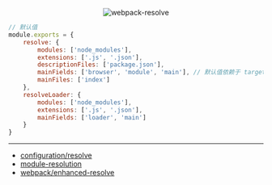 <p align="center"><img src="http://ocv7sq6bh.bkt.clouddn.com/webpack-resolve.svg" alt="webpack-resolve"></p>

```js
// 默认值
module.exports = {
    resolve: {
        modules: ['node_modules'],
        extensions: ['.js', '.json'],
        descriptionFiles: ['package.json'],
        mainFields: ['browser', 'module', 'main'], // 默认值依赖于 target
        mainFiles: ['index']
    },
    resolveLoader: {
        modules: ['node_modules'],
        extensions: ['.js', '.json'],
        mainFields: ['loader', 'main']
    }
}
```

---

- [configuration/resolve](https://webpack.js.org/configuration/resolve/)
- [module-resolution](https://webpack.js.org/concepts/module-resolution/)
- [webpack/enhanced-resolve](https://github.com/webpack/enhanced-resolve)
